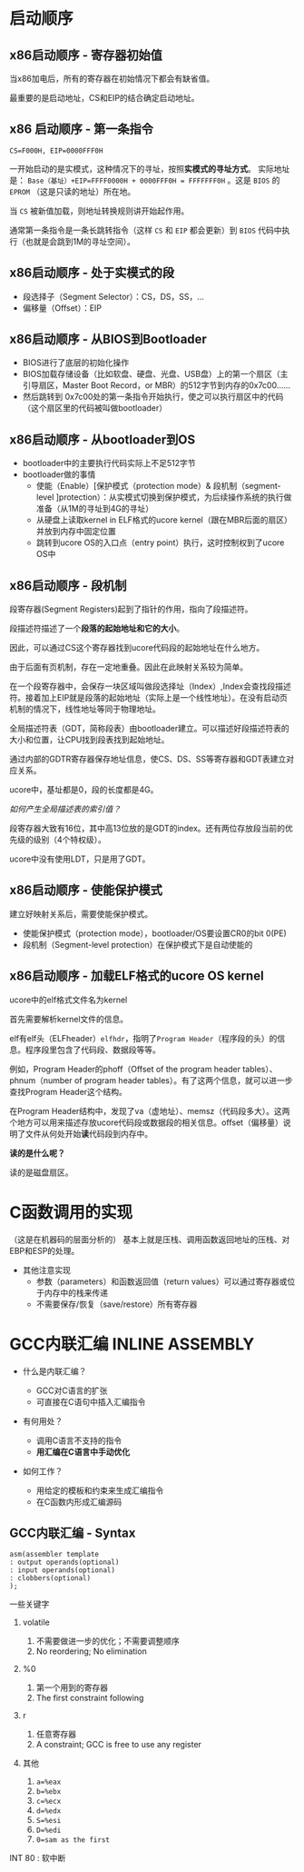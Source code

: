 <!--
 * @Description:
 * @Author: Hongyang_Yang
 * @Date: 2020-08-08 21:10:29
 * @LastEditors: Hongyang_Yang
 * @LastEditTime: 2020-08-10 00:02:54
-->

# 启动顺序

## x86启动顺序 - 寄存器初始值
当x86加电后，所有的寄存器在初始情况下都会有缺省值。

最重要的是启动地址，CS和EIP的结合确定启动地址。

## x86 启动顺序 - 第一条指令
`CS=F000H, EIP=0000FFF0H`

一开始启动的是实模式，这种情况下的寻址，按照**实模式的寻址方式**。
实际地址是：
`Base（基址）+EIP=FFFF0000H + 0000FFF0H = FFFFFFF0H` 。这是 `BIOS` 的 `EPROM` （这是只读的地址）所在地。

当 `CS` 被新值加载，则地址转换规则讲开始起作用。

通常第一条指令是一条长跳转指令（这样 `CS` 和 `EIP` 都会更新）到 `BIOS` 代码中执行（也就是会跳到1M的寻址空间）。

## x86启动顺序 - 处于实模式的段

- 段选择子（Segment Selector）：CS，DS，SS，...
- 偏移量（Offset）：EIP

## x86启动顺序 - 从BIOS到Bootloader
- BIOS进行了底层的初始化操作
- BIOS加载存储设备（比如软盘、硬盘、光盘、USB盘）上的第一个扇区（主引导扇区，Master Boot Record，or MBR）的512字节到内存的0x7c00......
- 然后跳转到 0x7c00处的第一条指令开始执行，使之可以执行扇区中的代码（这个扇区里的代码被叫做bootloader）

## x86启动顺序 - 从bootloader到OS
- bootloader中的主要执行代码实际上不足512字节
- bootloader做的事情
  - 使能（Enable）[保护模式（protection mode）& 段机制（segment-level ]protection）：从实模式切换到保护模式，为后续操作系统的执行做准备（从1M的寻址到4G的寻址）
  - 从硬盘上读取kernel in ELF格式的ucore kernel（跟在MBR后面的扇区）并放到内存中固定位置
  - 跳转到ucore OS的入口点（entry point）执行，这时控制权到了ucore OS中

## x86启动顺序 - 段机制
段寄存器(Segment Registers)起到了指针的作用，指向了段描述符。

段描述符描述了一个**段落的起始地址和它的大小**。

因此，可以通过CS这个寄存器找到ucore代码段的起始地址在什么地方。

由于后面有页机制，存在一定地重叠。因此在此映射关系较为简单。

在一个段寄存器中，会保存一块区域叫做段选择址（Index）,Index会查找段描述符。接着加上EIP就是段落的起始地址（实际上是一个线性地址）。在没有启动页机制的情况下，线性地址等同于物理地址。

全局描述符表（GDT，简称段表）由bootloader建立。可以描述好段描述符表的大小和位置，让CPU找到段表找到起始地址。

通过内部的GDTR寄存器保存地址信息，使CS、DS、SS等寄存器和GDT表建立对应关系。

ucore中，基址都是0，段的长度都是4G。

*如何产生全局描述表的索引值？*

段寄存器大致有16位，其中高13位放的是GDT的index。还有两位存放段当前的优先级的级别（4个特权级）。

ucore中没有使用LDT，只是用了GDT。

## x86启动顺序 - 使能保护模式
建立好映射关系后，需要使能保护模式。
- 使能保护模式（protection mode），bootloader/OS要设置CR0的bit 0(PE)
- 段机制（Segment-level protection）在保护模式下是自动使能的

## x86启动顺序 - 加载ELF格式的ucore OS kernel
ucore中的elf格式文件名为kernel

首先需要解析kernel文件的信息。

elf有elf头（ELFheader）`elfhdr`，指明了`Program Header`（程序段的头）的信息。程序段里包含了代码段、数据段等等。

例如，Program Header的phoff（Offset of the program header tables）、phnum（number of program header tables）。有了这两个信息，就可以进一步查找Program Header这个结构。

在Program Header结构中，发现了va（虚地址）、memsz（代码段多大）。这两个地方可以用来描述存放ucore代码段或数据段的相关信息。offset（偏移量）说明了文件从何处开始**读**代码段到内存中。

**读的是什么呢？**

读的是磁盘扇区。

# C函数调用的实现
（这是在机器码的层面分析的）
基本上就是压栈、调用函数返回地址的压栈、对EBP和ESP的处理。

- 其他注意实现
  - 参数（parameters）和函数返回值（return values）可以通过寄存器或位于内存中的栈来传递
  - 不需要保存/恢复（save/restore）所有寄存器

# GCC内联汇编 INLINE ASSEMBLY 
- 什么是内联汇编？
  - GCC对C语言的扩张
  - 可直接在C语句中插入汇编指令

- 有何用处？
  - 调用C语言不支持的指令
  - **用汇编在C语言中手动优化**

- 如何工作？
  - 用给定的模板和约束来生成汇编指令
  - 在C函数内形成汇编源码

## GCC内联汇编 - Syntax
```
asm(assembler template
: output operands(optional)
: input operands(optional)
: clobbers(optional)
);
```
一些关键字
1. volatile
   1. 不需要做进一步的优化；不需要调整顺序
   2. No reordering; No elimination

2. %0
   1. 第一个用到的寄存器
   2. The first constraint following

3. r
   1. 任意寄存器
   2. A constraint; GCC is free to use any register

4. 其他
   1. `a=%eax`
   2. `b=%ebx`
   3. `c=%ecx`
   4. `d=%edx`
   5. `S=%esi`
   6. `D=%edi`
   7. `0=sam as the first`

INT 80 : 软中断

